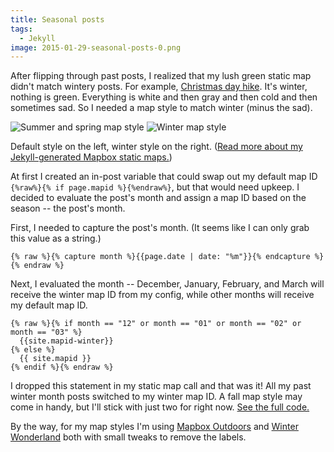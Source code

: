 ```yaml
---
title: Seasonal posts
tags:
  - Jekyll
image: 2015-01-29-seasonal-posts-0.png
---
```


After flipping through past posts, I realized that my lush green static map didn't match wintery posts. For example, [Christmas day hike](/adventures/christmas-hike/). It's winter, nothing is green. Everything is white and then gray and then cold and then sometimes sad. So I needed a map style to match winter (minus the sad).

<div class="photos">
<img src="https://api.mapbox.com/styles/v1/{{site.mapid}}/static/-73.7440735,42.5726903,15/600x400?access_token={{site.mapbox-token}}" class="img-half" alt="Summer and spring map style">

<img src="https://api.mapbox.com/styles/v1/{{site.mapid-winter}}/static/-73.7440735,42.5726903,15/600x400?access_token={{site.mapbox-token}}" class="img-half" alt="Winter map style">
</div>

Default style on the left, winter style on the right. ([Read more about my Jekyll-generated Mapbox static maps.](/code/static-mapbox-for-jekyll/))

At first I created an in-post variable that could swap out my default map ID `{%raw%}{% if page.mapid %}{%endraw%}`, but that would need upkeep. I decided to evaluate the post's month and assign a map ID based on the season -- the post's month.

First, I needed to capture the post's month. (It seems like I can only grab this value as a string.)

```liquid
{% raw %}{% capture month %}{{page.date | date: "%m"}}{% endcapture %}{% endraw %}
```

Next, I evaluated the month -- December, January, February, and March will receive the winter map ID from my config, while other months will receive my default map ID.

```liquid
{% raw %}{% if month == "12" or month == "01" or month == "02" or month == "03" %}
  {{site.mapid-winter}}
{% else %}
  {{ site.mapid }}
{% endif %}{% endraw %}
```

I dropped this statement in my static map call and that was it! All my past winter month posts switched to my winter map ID. A fall map style may come in handy, but I'll stick with just two for right now. [See the full code.](https://github.com/katydecorah/katydecorah.github.io/blob/master/_includes/post-map-header.html)

By the way, for my map styles I'm using [Mapbox Outdoors](https://github.com/mapbox/mapbox-studio-outdoors.tm2) and [Winter Wonderland](https://github.com/mapbox/mapbox-studio-winter-wonderland.tm2) both with small tweaks to remove the labels.
